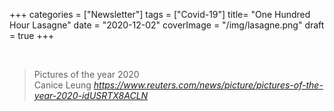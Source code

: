 +++
categories = ["Newsletter"]
tags = ["Covid-19"]
title= "One Hundred Hour Lasagne"
date = "2020-12-02"
coverImage = "/img/lasagne.png"
draft = true
+++


<!--more-->


<br>

<blockquote class="quoteback" darkmode="" data-title="Pictures%20of%20the%20year%202020%20%7C%20Pictures%20%7C%20Reuters" data-author="Canice Leung" cite="https://www.reuters.com/news/picture/pictures-of-the-year-2020-idUSRTX8ACLN">
                      Pictures of the year 2020
                      <footer>Canice Leung <cite><a href="https://www.reuters.com/news/picture/pictures-of-the-year-2020-idUSRTX8ACLN">https://www.reuters.com/news/picture/pictures-of-the-year-2020-idUSRTX8ACLN</a></cite></footer>
                      </blockquote>
                      <script note="" src="https://cdn.jsdelivr.net/gh/Blogger-Peer-Review/quotebacks@1/quoteback.js"></script>
